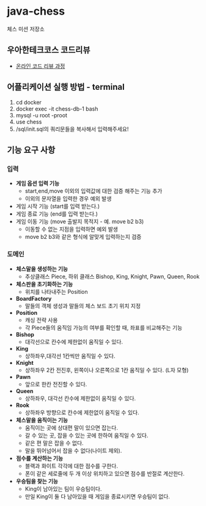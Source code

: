 # java-chess

체스 미션 저장소

## 우아한테크코스 코드리뷰

- [온라인 코드 리뷰 과정](https://github.com/woowacourse/woowacourse-docs/blob/master/maincourse/README.md)

## 어플리케이션 실행 방법 - terminal
1. cd docker
2. docker exec -it chess-db-1 bash
3. mysql -u root -proot
4. use chess
5. /sql/init.sql의 쿼리문들을 복사해서 입력해주세요!

## 기능 요구 사항
### 입력
- **게임 옵션 입력 기능**
  - start,end,move 이외의 입력값에 대한 검증 해주는 기능 추가
  - 이외의 문자열을 입력한 경우 예외 발생
- 게임 시작 기능 (start를 입력 받는다.)
- 게임 종료 기능 (end를 입력 받는다.)
- 게임 이동 기능 (move 출발지 목적지 - 예. move b2 b3)
  - 이동할 수 없는 지점을 입력하면 예외 발생
  - move b2 b3와 같은 형식에 알맞게 입력하는지 검증

### 도메인
- **체스말을 생성하는 기능**
  - 추상클래스 Piece, 하위 클래스 Bishop, King, Knight, Pawn, Queen, Rook
- **체스판을 초기화하는 기능**
  - 위치를 나타내주는 Position
- **BoardFactory**
  - 말들의 객체 생성과 말들의 체스 보드 초기 위치 지정
- **Position**
  - 캐싱 전략 사용
  - 각 Piece들의 움직임 가능의 여부를 확인할 때, 좌표를 비교해주는 기능
- **Bishop**
  - 대각선으로 칸수에 제한없이 움직일 수 있다.
- **King**
  - 상하좌우,대각선 1칸씩만 움직일 수 있다.
- **Knight**
  - 상하좌우 2칸 전진후, 왼쪽이나 오른쪽으로 1칸 움직일 수 있다. (L자 모형)
- **Pawn**
  - 앞으로 한칸 전진할 수 있다.
- **Queen**
  - 상하좌우, 대각선 칸수에 제한없이 움직일 수 있다.
- **Rook**
  - 상하좌우 방향으로 칸수에 제한없이 움직일 수 있다.
- **체스말을 움직이는 기능**
  - 움직이는 곳에 상대편 말이 있으면 잡는다.
  - 갈 수 있는 곳, 잡을 수 있는 곳에 한하여 움직일 수 있다.
  - 같은 편 말은 잡을 수 없다.
  - 말을 뛰어넘어서 잡을 수 없다(나이트 제외).
- **점수를 계산하는 기능**
  - 블랙과 화이트 각각에 대한 점수를 구한다.
  - 폰이 같은 세로줄에 두 개 이상 위치하고 있으면 점수를 반절로 계산한다.
- **우승팀을 찾는 기능**
  - King이 남아있는 팀이 우승팀이다.
  - 만일 King이 둘 다 남아있을 때 게임을 종료시키면 우승팀이 없다.

